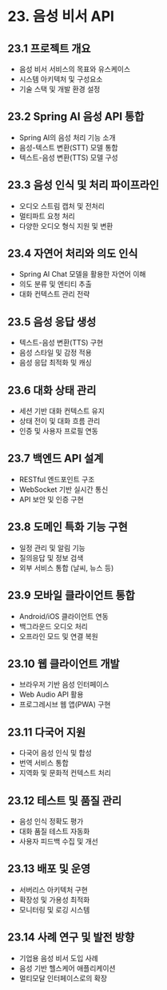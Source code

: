 # 23. 음성 비서 API

## 23.1 프로젝트 개요
- 음성 비서 서비스의 목표와 유스케이스
- 시스템 아키텍처 및 구성요소
- 기술 스택 및 개발 환경 설정

## 23.2 Spring AI 음성 API 통합
- Spring AI의 음성 처리 기능 소개
- 음성-텍스트 변환(STT) 모델 통합
- 텍스트-음성 변환(TTS) 모델 구성

## 23.3 음성 인식 및 처리 파이프라인
- 오디오 스트림 캡처 및 전처리
- 멀티파트 요청 처리
- 다양한 오디오 형식 지원 및 변환

## 23.4 자연어 처리와 의도 인식
- Spring AI Chat 모델을 활용한 자연어 이해
- 의도 분류 및 엔티티 추출
- 대화 컨텍스트 관리 전략

## 23.5 음성 응답 생성
- 텍스트-음성 변환(TTS) 구현
- 음성 스타일 및 감정 적용
- 음성 응답 최적화 및 캐싱

## 23.6 대화 상태 관리
- 세션 기반 대화 컨텍스트 유지
- 상태 전이 및 대화 흐름 관리
- 인증 및 사용자 프로필 연동

## 23.7 백엔드 API 설계
- RESTful 엔드포인트 구조
- WebSocket 기반 실시간 통신
- API 보안 및 인증 구현

## 23.8 도메인 특화 기능 구현
- 일정 관리 및 알림 기능
- 질의응답 및 정보 검색
- 외부 서비스 통합 (날씨, 뉴스 등)

## 23.9 모바일 클라이언트 통합
- Android/iOS 클라이언트 연동
- 백그라운드 오디오 처리
- 오프라인 모드 및 연결 복원

## 23.10 웹 클라이언트 개발
- 브라우저 기반 음성 인터페이스
- Web Audio API 활용
- 프로그레시브 웹 앱(PWA) 구현

## 23.11 다국어 지원
- 다국어 음성 인식 및 합성
- 번역 서비스 통합
- 지역화 및 문화적 컨텍스트 처리

## 23.12 테스트 및 품질 관리
- 음성 인식 정확도 평가
- 대화 품질 테스트 자동화
- 사용자 피드백 수집 및 개선

## 23.13 배포 및 운영
- 서버리스 아키텍처 구현
- 확장성 및 가용성 최적화
- 모니터링 및 로깅 시스템

## 23.14 사례 연구 및 발전 방향
- 기업용 음성 비서 도입 사례
- 음성 기반 헬스케어 애플리케이션
- 멀티모달 인터페이스로의 확장
